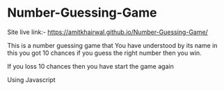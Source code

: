 # Number-Guessing-Game
Site live link:- https://amitkhairwal.github.io/Number-Guessing-Game/

This is a number guessing game that You have understood by its name in this you got 10 chances if you guess the right number then you win.

If you loss 10 chances then you have start the game again


Using Javascript
